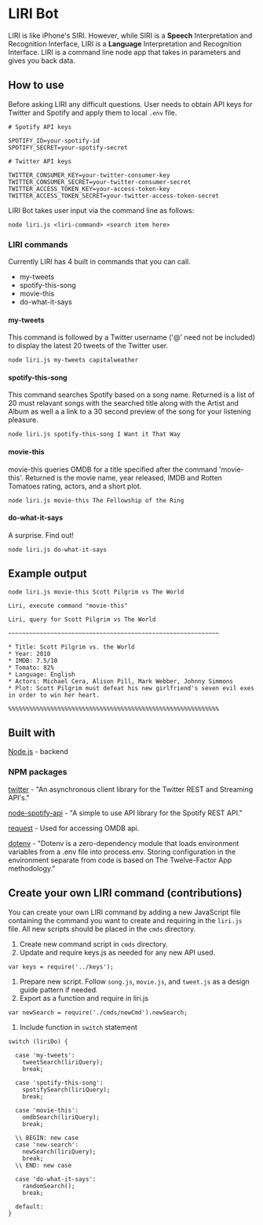 # LIRI Bot
LIRI is like iPhone's SIRI. However, while SIRI is a **Speech** Interpretation and Recognition Interface, LIRI is a **Language** Interpretation and Recognition Interface. LIRI is a command line node app that takes in parameters and gives you back data.

## How to use
Before asking LIRI any difficult questions. User needs to obtain API keys for Twitter and Spotify and apply them to local `.env` file.
```
# Spotify API keys

SPOTIFY_ID=your-spotify-id
SPOTIFY_SECRET=your-spotify-secret

# Twitter API keys

TWITTER_CONSUMER_KEY=your-twitter-consumer-key
TWITTER_CONSUMER_SECRET=your-twitter-consumer-secret
TWITTER_ACCESS_TOKEN_KEY=your-access-token-key
TWITTER_ACCESS_TOKEN_SECRET=your-twitter-access-token-secret
```
LIRI Bot takes user input via the command line as follows:
```
node liri.js <liri-command> <search item here>
```

### LIRI commands
Currently LIRI has 4 built in commands that you can call.
* my-tweets
* spotify-this-song
* movie-this
* do-what-it-says

#### my-tweets
This command is followed by a Twitter username ('@' need not be included) to display the latest 20 tweets of the Twitter user.
```
node liri.js my-tweets capitalweather
```

#### spotify-this-song
This command searches Spotify based on a song name. Returned is a list of 20 must relavant songs with the searched title along with the Artist and Album as well a a link to a 30 second preview of the song for your listening pleasure.
```
node liri.js spotify-this-song I Want it That Way
```

#### movie-this
movie-this queries OMDB for a title specified after the command 'movie-this'. Returned is the movie name, year released, IMDB and Rotten Tomatoes rating, actors, and a short plot.
```
node liri.js movie-this The Fellowship of the Ring
```

#### do-what-it-says
A surprise. Find out!
```
node liri.js do-what-it-says
```

## Example output
```
node liri.js movie-this Scott Pilgrim vs The World

Liri, execute command "movie-this"

Liri, query for Scott Pilgrim vs The World 

~~~~~~~~~~~~~~~~~~~~~~~~~~~~~~~~~~~~~~~~~~~~~~~~~~~~~~~~~~~~

* Title: Scott Pilgrim vs. the World
* Year: 2010
* IMDB: 7.5/10
* Tomato: 82%
* Language: English
* Actors: Michael Cera, Alison Pill, Mark Webber, Johnny Simmons
* Plot: Scott Pilgrim must defeat his new girlfriend's seven evil exes in order to win her heart.

%%%%%%%%%%%%%%%%%%%%%%%%%%%%%%%%%%%%%%%%%%%%%%%%%%%%%%%%%%%%
```

## Built with
[Node.js](https://nodejs.org/en/docs/) - backend

### NPM packages
[twitter](https://www.npmjs.com/package/twitter) - "An asynchronous client library for the Twitter REST and Streaming API's."

[node-spotify-api](https://www.npmjs.com/package/node-spotify-api) - "A simple to use API library for the Spotify REST API."

[request](https://www.npmjs.com/package/request) - Used for accessing OMDB api.

[dotenv](https://www.npmjs.com/package/dotenv) - "Dotenv is a zero-dependency module that loads environment variables from a .env file into process.env. Storing configuration in the environment separate from code is based on The Twelve-Factor App methodology."

## Create your own LIRI command (contributions)
You can create your own LIRI command by adding a new JavaScript file containing the command you want to create and requiring in the `liri.js` file. All new scripts should be placed in the `cmds` directory.

1. Create new command script in `cmds` directory.
1. Update and require keys.js as needed for any new API used.
```
var keys = require('../keys');
```
1. Prepare new script. Follow `song.js`, `movie.js`, and `tweet.js` as a design guide pattern if needed.
1. Export as a function and require in liri.js
```
var newSearch = require('./cmds/newCmd').newSearch;
```
1. Include function in `switch` statement
```
switch (liriDo) {

  case 'my-tweets':
    tweetSearch(liriQuery);
    break;

  case 'spotify-this-song':
    spotifySearch(liriQuery);
    break;

  case 'movie-this':
    omdbSearch(liriQuery);
    break;
    
  \\ BEGIN: new case
  case 'new-search':
    newSearch(liriQuery);
    break;
  \\ END: new case

  case 'do-what-it-says':
    randomSearch();
    break;

  default:
}
```
